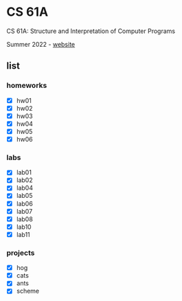 # CS 61A

CS 61A: Structure and Interpretation of Computer Programs

Summer 2022 - [website](https://cs61a.org/)

## list

### homeworks

+ [x] hw01
+ [x] hw02
+ [x] hw03
+ [x] hw04
+ [x] hw05
+ [x] hw06

### labs

+ [x] lab01
+ [x] lab02
+ [x] lab04
+ [x] lab05
+ [x] lab06
+ [x] lab07
+ [x] lab08
+ [x] lab10
+ [x] lab11

### projects

+ [x] hog
+ [x] cats
+ [x] ants
+ [x] scheme
